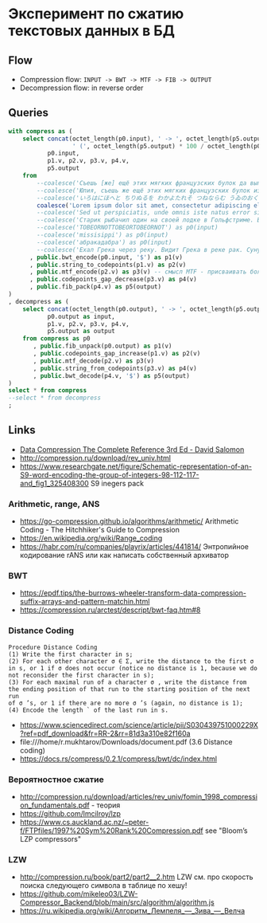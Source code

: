 # Эксперимент по сжатию текстовых данных в БД

## Flow

* Compression flow: `INPUT -> BWT -> MTF -> FIB -> OUTPUT`
* Decompression flow: in reverse order


## Queries

```sql
with compress as (
    select concat(octet_length(p0.input), ' -> ', octet_length(p5.output), ' bytes',
                  ' (', octet_length(p5.output) * 100 / octet_length(p0.input), '%)') as stat,
           p0.input,
           p1.v, p2.v, p3.v, p4.v,
           p5.output
    from
        --coalesce('Съешь [же] ещё этих мягких французских булок да выпей чаю.') as p0(input) --https://ru.wikipedia.org/wiki/Панграмма
        --coalesce('Юлия, съешь же ещё этих мягких французских булок из Йошкар-Олы, да выпей алтайского чаю.') as p0(input)
        --coalesce('いろはにほへと ちりぬるを わかよたれそ つねならむ うゐのおくやま けふこえて あさきゆめみし ゑひもせす') as p0(input) --https://ru.wikipedia.org/wiki/Панграмма
        coalesce('Lorem ipsum dolor sit amet, consectetur adipiscing elit, sed do eiusmod tempor incididunt ut labore et dolore magna aliqua. Ut enim ad minim veniam, quis nostrud exercitation ullamco laboris nisi ut aliquip ex ea commodo consequat. Duis aute irure dolor in reprehenderit in voluptate velit esse cillum dolore eu fugiat nulla pariatur. Excepteur sint occaecat cupidatat non proident, sunt in culpa qui officia deserunt mollit anim id est laborum.') as p0(input)
        --coalesce('Sed ut perspiciatis, unde omnis iste natus error sit voluptatem accusantium doloremque laudantium, totam rem aperiam eaque ipsa, quae ab illo inventore veritatis et quasi architecto beatae vitae dicta sunt, explicabo. Nemo enim ipsam voluptatem, quia voluptas sit, aspernatur aut odit aut fugit, sed quia consequuntur magni dolores eos, qui ratione voluptatem sequi nesciunt, neque porro quisquam est, qui dolorem ipsum, quia dolor sit, amet, consectetur, adipisci velit, sed quia non numquam eius modi tempora incidunt, ut labore et dolore magnam aliquam quaerat voluptatem. Ut enim ad minima veniam, quis nostrum exercitationem ullam corporis suscipit laboriosam, nisi ut aliquid ex ea commodi consequatur? Quis autem vel eum iure reprehenderit, qui in ea voluptate velit esse, quam nihil molestiae consequatur, vel illum, qui dolorem eum fugiat, quo voluptas nulla pariatur? At vero eos et accusamus et iusto odio dignissimos ducimus, qui blanditiis praesentium voluptatum deleniti atque corrupti, quos dolores et quas molestias excepturi sint, obcaecati cupiditate non provident, similique sunt in culpa, qui officia deserunt mollitia animi, id est laborum et dolorum fuga. Et harum quidem rerum facilis est et expedita distinctio. Nam libero tempore, cum soluta nobis est eligendi optio, cumque nihil impedit, quo minus id, quod maxime placeat, facere possimus, omnis voluptas assumenda est, omnis dolor repellendus. Temporibus autem quibusdam et aut officiis debitis aut rerum necessitatibus saepe eveniet, ut et voluptates repudiandae sint et molestiae non recusandae. Itaque earum rerum hic tenetur a sapiente delectus, ut aut reiciendis voluptatibus maiores alias consequatur aut perferendis doloribus asperiores repellat.') as p0(input)
        --coalesce('Старик рыбачил один на своей лодке в Гольфстриме. Вот уже восемьдесят четыре дня он ходил в море и не поймал ни одной рыбы. Первые сорок дней с ним был мальчик. Но день за днем не приносил улова, и родители сказали мальчику, что старик теперь уже явно salao, то есть «самый что ни на есть невезучий», и велели ходить в море на другой лодке, которая действительно привезла три хорошие рыбы в первую же неделю. Мальчику тяжело было смотреть, как старик каждый день возвращается ни с чем, и он выходил на берег, чтобы помочь ему отнести домой снасти или багор, гарпун и обернутый вокруг мачты парус. Парус был весь в заплатах из мешковины и, свернутый, напоминал знамя наголову разбитого полка. Старик был худ и изможден, затылок его прорезали глубокие морщины, а щеки были покрыты коричневыми пятнами неопасного кожного рака, который вызывают солнечные лучи, отраженные гладью тропического моря. Пятна спускались по щекам до самой шеи, на руках виднелись глубокие шрамы, прорезанные бечевой, когда он вытаскивал крупную рыбу. Однако свежих шрамов не было. Они были стары, как трещины в давно уже безводной пустыне. Все у него было старое, кроме глаз, а глаза были цветом похожи на море, веселые глаза человека, который не сдается.') as p0(input)
        --coalesce('TOBEORNOTTOBEORTOBEORNOT') as p0(input)
        --coalesce('missisippi') as p0(input)
        --coalesce('абракадабра') as p0(input)
        --coalesce('Ехал Грека через реку. Видит Грека в реке рак. Сунул Грека руку в реку. Рак за руку Греку цап!') as p0(input)
      , public.bwt_encode(p0.input, '$') as p1(v)
      , public.string_to_codepoints(p1.v) as p2(v)
      , public.mtf_encode(p2.v) as p3(v) -- смысл MTF - присваивать более короткие коды более частым символам
      , public.codepoints_gap_decrease(p3.v) as p4(v)
      , public.fib_pack(p4.v) as p5(output)
)
, decompress as (
    select concat(octet_length(p0.output), ' -> ', octet_length(p5.output), ' bytes') as stat,
           p0.output as input,
           p1.v, p2.v, p3.v, p4.v,
           p5.output as output
    from compress as p0
       , public.fib_unpack(p0.output) as p1(v)
       , public.codepoints_gap_increase(p1.v) as p2(v)
       , public.mtf_decode(p2.v) as p3(v)
       , public.string_from_codepoints(p3.v) as p4(v)
       , public.bwt_decode(p4.v, '$') as p5(output)
)
select * from compress
--select * from decompress
;

```

## Links

* [Data Compression The Complete Reference 3rd Ed - David Salomon](https://doc.lagout.org/Others/Information%20Theory/Compression/Data%20Compression%20The%20Complete%20Reference%203rd%20Ed%20-%20David%20Salomon.pdf)
* http://compression.ru/download/rev_univ.html
* https://www.researchgate.net/figure/Schematic-representation-of-an-S9-word-encoding-the-group-of-integers-98-112-117-and_fig1_325408300 S9 inegers pack

### Arithmetic, range, ANS

* https://go-compression.github.io/algorithms/arithmetic/ Arithmetic Coding - The Hitchhiker's Guide to Compression
* https://en.wikipedia.org/wiki/Range_coding
* https://habr.com/ru/companies/playrix/articles/441814/ Энтропийное кодирование rANS или как написать собственный архиватор


### BWT
* https://epdf.tips/the-burrows-wheeler-transform-data-compression-suffix-arrays-and-pattern-matchin.html
* https://compression.ru/arctest/descript/bwt-faq.htm#8


### Distance Coding

```
Procedure Distance Coding
(1) Write the first character in s;
(2) For each other character σ ∈ Σ, write the distance to the first σ in s, or 1 if σ does not occur (notice no distance is 1, because we do
not reconsider the first character in s);
(3) For each maximal run of a character σ , write the distance from the ending position of that run to the starting position of the next run
of σ ’s, or 1 if there are no more σ ’s (again, no distance is 1);
(4) Encode the length ` of the last run in s.
```

* https://www.sciencedirect.com/science/article/pii/S030439751000229X?ref=pdf_download&fr=RR-2&rr=81d3a310e82f160a
* file:///home/r.mukhtarov/Downloads/document.pdf (3.6 Distance coding)
* https://docs.rs/compress/0.2.1/compress/bwt/dc/index.html

### Вероятностное сжатие
* http://compression.ru/download/articles/rev_univ/fomin_1998_compression_fundamentals.pdf - теория
* https://github.com/lmcilroy/lzp
* https://www.cs.auckland.ac.nz/~peter-f/FTPfiles/1997%20Sym%20Rank%20Compression.pdf see "Bloom’s LZP compressors"

### LZW
* http://compression.ru/book/part2/part2__2.htm LZW см. про скорость поиска следующего символа в таблице по хешу!  
* https://github.com/mikeleo03/LZW-Compressor_Backend/blob/main/src/algorithm/algorithm.js
* https://ru.wikipedia.org/wiki/Алгоритм_Лемпеля_—_Зива_—_Велча
